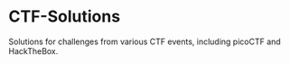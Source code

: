 # CTF-Solutions
Solutions for challenges from various CTF events, including picoCTF and HackTheBox.
